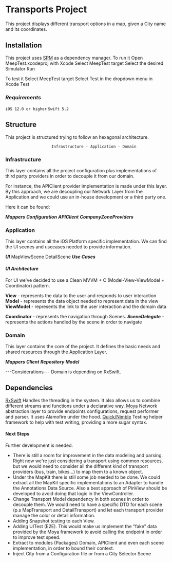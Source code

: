 # Transports Project

This project displays different transport options in a map, given a City name and its coordinates.

## ****Installation****

This project uses [SPM](https://swift.org/package-manager/) as a dependency manager.
To run it
    Open MeepTest.xcodeproj with Xcode
    Select MeepTest target 
    Select the desired Simulator
    Run

To test it
    Select MeepTest target
    Select Test in the dropdown menu in Xcode
    Test
    
### ***Requirements***

``iOS 12.0 or higher``
``Swift 5.2``

## ****Structure****

This project is structured trying to follow an hexagonal architecture.

                        Infrastructure - Application - Domain
                        
### **Infrastructure**

This layer contains all the project configuration plus implementations of third party providers in order to decouple it from our domain.

For instance, the APIClient provider implementation is made under this layer. By this approach, we are decoupling our Network Layer from the Application and we could use an in-house development or a third party one.

Here it can be found:

***Mappers*** 
***Configuration***
***APIClient***
***CompanyZoneProviders***

### **Application**

This layer contains all the iOS Platform specific implementation. We can find the UI scenes and usecases needed to provide information.

***UI*** 
            MapViewScene
            DetailScene
***Use Cases***

#### *UI Architecture*
For UI we've decided to use a Clean MVVM + C (Model-View-ViewModel + Coordinator) pattern. 

****View**** - represents the data to the user and responds to user interaction
****Model**** - represents the data object needed to represent data in the view
****ViewModel**** - represents the link to the user interaction and the domain data

****Coordinator**** - represents the navigation through Scenes.
    ***SceneDelegate*** - represents the actions handled by the scene in order to navigate

### **Domain**

This layer contains the core of the project. It defines the basic needs and shared resources through the Application Layer. 

***Mappers***
***Client***
***Repository***
***Model***

---Considerations--- Domain is depending on RxSwift. 

## ****Dependencies****

[RxSwift](https://github.com/ReactiveX/RxSwift)
    Handles the threading in the system. It also allows us to combine different streams and functions under a declarative way.
[Moya](https://github.com/Moya/Moya)
    Network abstraction layer to provide endpoints configurations, request performer and parser. It uses Alamofire under the hood.
[Quick/Nimble](https://github.com/Quick/Quick)
    Testing helper framework to help with test writing, providing a more sugar syntax.
    

#### **Next Steps**

Further development is needed.
- There is still a room for improvement in the data modeling and parsing. Right now we're just considering a transport using common resources, but we would need to consider all the different kind of transport providers (bus, train, bikes...) to map them to a known object.
- Under the MapKit there is still some job needed to be done. We could extract all the MapKit specific implementations to an Adapter to handle the Annotations Data Source. Also a best approach of PinView should be developed to avoid doing that logic in the ViewController.
- Change Transport Model dependency in both scenes in order to decouple them. We would need to have a specific DTO for each scene (p.s MapTransport and DetailTransport) and let each transport provider manage the color or detail information.
- Adding Snapshot testing to each View.
- Adding UITest (E2E). This would make us implement the "fake" data provided by the Moya framework to avoid calling the endpoint in order to improve test speed.
- Extract to modules (Packages) Domain, APIClient and even each scene implementation, in order to bound their context.
- Inject City from a Configuration file or from a City Selector Scene
